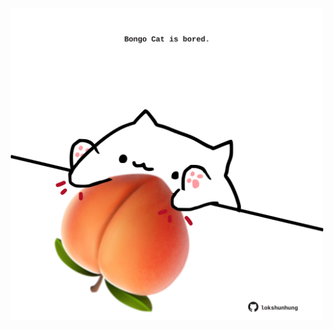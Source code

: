 <!-- built at 28/09/2021, 07:02:10 UTC -->
<p align="center">
  <img width="500" height="500" src="./ReadmeImage.svg">
</p>
